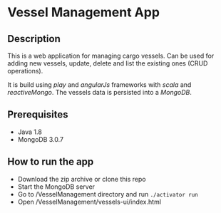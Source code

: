 # Vessel Management App

## Description
This is a web application for managing cargo vessels.
Can be used for adding new vessels, update, delete and list the existing ones (CRUD operations).

It is build using *play* and *angularJs* frameworks with *scala* and *reactiveMongo*.
The vessels data is persisted into a *MongoDB*.

## Prerequisites
- Java 1.8
- MongoDB 3.0.7

## How to run the app
* Download the zip archive or clone this repo
* Start the MongoDB server
* Go to /VesselManagement directory and run `./activator run`
* Open /VesselManagement/vessels-ui/index.html
